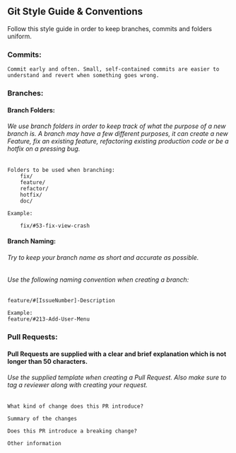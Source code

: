 ## Git Style Guide & Conventions

Follow this style guide in order to keep branches, commits and folders uniform.

### Commits:

```
Commit early and often. Small, self-contained commits are easier to understand and revert when something goes wrong.
```

### Branches:

#### Branch Folders:

###### We use branch folders in order to keep track of what the purpose of a new branch is. A branch may have a few different purposes, it can create a new Feature, fix an existing feature, refactoring existing production code or be a hotfix on a pressing bug.

```
Folders to be used when branching:
    fix/
    feature/
    refactor/
    hotfix/
    doc/

Example:

    fix/#53-fix-view-crash
```

#### Branch Naming:

###### Try to keep your branch name as short and accurate as possible.

###### Use the following naming convention when creating a branch:

```
feature/#[IssueNumber]-Description

Example:
feature/#213-Add-User-Menu

```

### Pull Requests:

#### Pull Requests are supplied with a clear and brief explanation which is not longer than 50 characters.

###### Use the supplied template when creating a Pull Request. Also make sure to tag a reviewer along with creating your request.

```
What kind of change does this PR introduce?

Summary of the changes

Does this PR introduce a breaking change?

Other information

```
